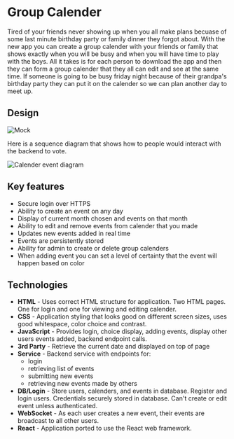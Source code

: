 # Group Calender
Tired of your friends never showing up when you all make plans becuase of some last minute birthday party or family dinner they forgot about. With the new app you can create a group calender with your friends or family that shows exactly when you will be busy and when you will have time to play with the boys. All it takes is for each person to download the app and then they can form a group calender that they all can edit and see at the same time. If someone is going to be busy friday night because of their grandpa's birthday party they can put it on the calender so we can plan another day to meet up. 

## Design

![Mock](CalenderApp.png)

Here is a sequence diagram that shows how to people would interact with the backend to vote.

![Calender event diagram](CalenderServer.png)

## Key features
- Secure login over HTTPS
- Ability to create an event on any day
- Display of current month chosen and events on that month
- Ability to edit and remove events from calender that you made
- Updates new events added in real time
- Events are persistently stored
- Ability for admin to create or delete group calenders
- When adding event you can set a level of certainty that the event will happen based on color

## Technologies
- **HTML** - Uses correct HTML structure for application. Two HTML pages. One for login and one for viewing and editing calender.
- **CSS** - Application styling that looks good on different screen sizes, uses good whitespace, color choice and contrast.
- **JavaScript** - Provides login, choice display, adding events, display other users events added, backend endpoint calls.
- **3rd Party** - Retrieve the current date and displayed on top of page
- **Service** - Backend service with endpoints for:
  - login
  - retrieving list of events
  - submitting new events
  - retrieving new events made by others
- **DB/Login** - Store users, calenders, and events in database. Register and login users. Credentials securely stored in database. Can't create or edit event unless authenticated.
- **WebSocket** - As each user creates a new event, their events are broadcast to all other users.
- **React** - Application ported to use the React web framework.
